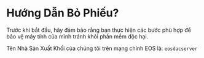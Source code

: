 **Hướng Dẫn Bỏ Phiếu?**
===

Trước khi bắt đầu, hãy đảm bảo rằng bạn thực hiện các bước phù hợp để bảo vệ máy tính của mình tránh khỏi phần mềm độc hại.

Tên Nhà Sản Xuất Khối của chúng tôi trên mạng chính EOS là: `eosdacserver`
